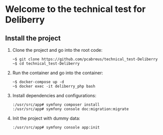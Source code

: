 # Welcome to the technical test for Deliberry

## Install the project

1. Clone the project and go into the root code:

    ```
    ~$ git clone https://github.com/pcabreus/technical_test-Deliberry
    ~$ cd technical_test-Deliberry
    ```
   
2. Run the container and go into the container:

   ```
   ~$ docker-compose up -d
   ~$ docker exec -it deliberry_php bash
   ```
   
3. Install dependencies and configurations:
    
   ```
   :/usr/src/app# symfony composer install
   :/usr/src/app# symfony console doc:migration:migrate
   ```
   
4. Init the project with dummy data:
 
    ```
    :/usr/src/app# symfony console app:init
    ```
